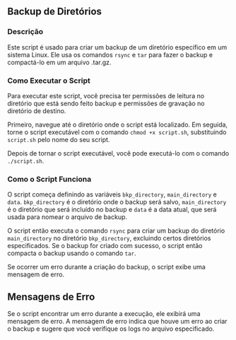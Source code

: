 ## Backup de Diretórios

### Descrição
Este script é usado para criar um backup de um diretório específico em um sistema Linux. Ele usa os comandos `rsync` e `tar` para fazer o backup e compactá-lo em um arquivo .tar.gz.

### Como Executar o Script
Para executar este script, você precisa ter permissões de leitura no diretório que está sendo feito backup e permissões de gravação no diretório de destino.

Primeiro, navegue até o diretório onde o script está localizado. Em seguida, torne o script executável com o comando `chmod +x script.sh`, substituindo `script.sh` pelo nome do seu script.

Depois de tornar o script executável, você pode executá-lo com o comando `./script.sh`.

### Como o Script Funciona
O script começa definindo as variáveis `bkp_directory`, `main_directory` e `data`. `bkp_directory` é o diretório onde o backup será salvo, `main_directory` é o diretório que será incluído no backup e `data` é a data atual, que será usada para nomear o arquivo de backup.

O script então executa o comando `rsync` para criar um backup do diretório `main_directory` no diretório `bkp_directory`, excluindo certos diretórios especificados. Se o backup for criado com sucesso, o script então compacta o backup usando o comando `tar`.

Se ocorrer um erro durante a criação do backup, o script exibe uma mensagem de erro.

## Mensagens de Erro
Se o script encontrar um erro durante a execução, ele exibirá uma mensagem de erro. A mensagem de erro indica que houve um erro ao criar o backup e sugere que você verifique os logs no arquivo especificado.
